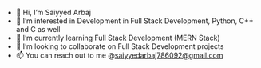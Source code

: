 - 👋 Hi, I’m Saiyyed Arbaj
- 👀 I’m interested in Development in Full Stack Development, Python, C++ and C as well
- 🌱 I’m currently learning Full Stack Development (MERN Stack)
- 💞️ I’m looking to collaborate on Full Stack Development projects
- 📫 You can reach out to me @saiyyedarbaj786092@gmail.com

<!---
saiyyedarbaj/saiyyedarbaj is a ✨ special ✨ repository because its `README.md` (this file) appears on your GitHub profile.
You can click the Preview link to take a look at your changes.
--->
